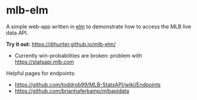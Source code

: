 # mlb-elm

A simple web-app written in [elm](https://elm-lang.org/) to demonstrate how to access the MLB live data API.

**Try it out:** https://djhunter.github.io/mlb-elm/

* Currently win-probabilities are broken: problem with https://statsapi.mlb.com

Helpful pages for endpoints:

* https://github.com/toddrob99/MLB-StatsAPI/wiki/Endpoints
* https://github.com/brianhaferkamp/mlbapidata



